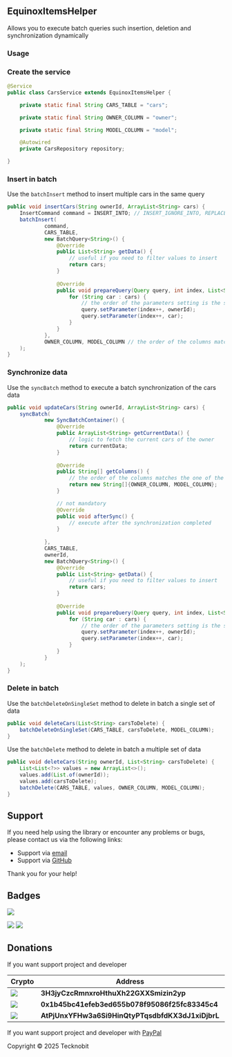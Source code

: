 ## EquinoxItemsHelper

Allows you to execute batch queries such insertion, deletion and synchronization dynamically

### Usage

### Create the service

```java
@Service
public class CarsService extends EquinoxItemsHelper {

    private static final String CARS_TABLE = "cars";

    private static final String OWNER_COLUMN = "owner";

    private static final String MODEL_COLUMN = "model";

    @Autowired
    private CarsRepository repository;

}
```

### Insert in batch

Use the `batchInsert` method to insert multiple cars in the same query

```java
public void insertCars(String ownerId, ArrayList<String> cars) {
    InsertCommand command = INSERT_INTO; // INSERT_IGNORE_INTO, REPLACE_INTO
    batchInsert(
            command,
            CARS_TABLE,
            new BatchQuery<String>() {
                @Override
                public List<String> getData() {
                    // useful if you need to filter values to insert
                    return cars;
                }
    
                @Override
                public void prepareQuery(Query query, int index, List<String> cars) {
                    for (String car : cars) {
                        // the order of the parameters setting is the same of the table
                        query.setParameter(index++, ownerId);
                        query.setParameter(index++, car);
                    }
                }
            },
            OWNER_COLUMN, MODEL_COLUMN // the order of the columns matches the one of the table
    );
}
```

### Synchronize data

Use the `syncBatch` method to execute a batch synchronization of the cars data

```java
public void updateCars(String ownerId, ArrayList<String> cars) {
    syncBatch(
            new SyncBatchContainer() {
                @Override
                public ArrayList<String> getCurrentData() {
                    // logic to fetch the current cars of the owner
                    return currentData;
                }
    
                @Override
                public String[] getColumns() {
                    // the order of the columns matches the one of the table
                    return new String[]{OWNER_COLUMN, MODEL_COLUMN};
                }

                // not mandatory
                @Override
                public void afterSync() {
                    // execute after the synchronization completed 
                }
                
            },
            CARS_TABLE,
            ownerId,
            new BatchQuery<String>() {
                @Override
                public List<String> getData() {
                    // useful if you need to filter values to insert
                    return cars;
                }
    
                @Override
                public void prepareQuery(Query query, int index, List<String> cars) {
                    for (String car : cars) {
                        // the order of the parameters setting is the same of the table
                        query.setParameter(index++, ownerId);
                        query.setParameter(index++, car);
                    }
                }
            }
    );
} 
```

### Delete in batch

Use the `batchDeleteOnSingleSet` method to delete in batch a single set of data

```java
public void deleteCars(List<String> carsToDelete) {
    batchDeleteOnSingleSet(CARS_TABLE, carsToDelete, MODEL_COLUMN);
}
```

Use the `batchDelete` method to delete in batch a multiple set of data

```java
public void deleteCars(String ownerId, List<String> carsToDelete) {
    List<List<?>> values = new ArrayList<>();
    values.add(List.of(ownerId));
    values.add(carsToDelete);
    batchDelete(CARS_TABLE, values, OWNER_COLUMN, MODEL_COLUMN);
}
```



## Support

If you need help using the library or encounter any problems or bugs, please contact us via the following links:

- Support via <a href="mailto:infotecknobitcompany@gmail.com">email</a>
- Support via <a href="https://github.com/N7ghtm4r3/Equinox/issues/new">GitHub</a>

Thank you for your help!

## Badges

[![](https://img.shields.io/badge/Google_Play-414141?style=for-the-badge&logo=google-play&logoColor=white)](https://play.google.com/store/apps/developer?id=Tecknobit)

[![](https://img.shields.io/badge/Spring_Boot-F2F4F9?style=for-the-badge&logo=spring-boot)](https://spring.io/projects/spring-boot) [![](https://img.shields.io/badge/Java-ED8B00?style=for-the-badge&logo=java&logoColor=white)](https://www.oracle.com/java/)

## Donations

If you want support project and developer

| Crypto                                                                                              | Address                                          | Network  |
|-----------------------------------------------------------------------------------------------------|--------------------------------------------------|----------|
| ![](https://img.shields.io/badge/Bitcoin-000000?style=for-the-badge&logo=bitcoin&logoColor=white)   | **3H3jyCzcRmnxroHthuXh22GXXSmizin2yp**           | Bitcoin  |
| ![](https://img.shields.io/badge/Ethereum-3C3C3D?style=for-the-badge&logo=Ethereum&logoColor=white) | **0x1b45bc41efeb3ed655b078f95086f25fc83345c4**   | Ethereum |
| ![](https://img.shields.io/badge/Solana-000?style=for-the-badge&logo=Solana&logoColor=9945FF)       | **AtPjUnxYFHw3a6Si9HinQtyPTqsdbfdKX3dJ1xiDjbrL** | Solana   |

If you want support project and developer
with <a href="https://www.paypal.com/donate/?hosted_button_id=5QMN5UQH7LDT4">PayPal</a>

Copyright © 2025 Tecknobit
